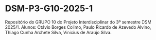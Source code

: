 # DSM-P3-G10-2025-1
Repositório do GRUPO 10 do Projeto Interdisciplinar do 3º semestre DSM 2025/1. Alunos: Otávio Borges Colimo, Paulo Ricardo de Azevedo Alvino, Thiago Cunha Archete Silva, Vinicius de Araújo Silva.
